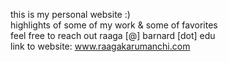 this is my personal website :)   
highlights of some of my work & some of favorites    
feel free to reach out raaga [@] barnard [dot] edu    
link to website: www.raagakarumanchi.com
